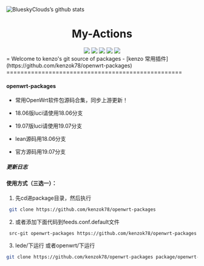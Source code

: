 ![BlueskyClouds’s github stats](https://github-readme-stats.vercel.app/api?username=BlueskyClouds&show_icons=true&theme=merko)
<div align="center">
<h1 align="center">My-Actions</h1>
<img src="https://img.shields.io/github/issues/BlueskyClouds/My-Actions?color=green">
<img src="https://img.shields.io/github/stars/BlueskyClouds/My-Actions?color=yellow">
<img src="https://img.shields.io/github/forks/BlueskyClouds/My-Actions?color=orange">
<img src="https://img.shields.io/github/license/BlueskyClouds/My-Actions?color=ff69b4">
<img src="https://img.shields.io/github/languages/code-size/BlueskyClouds/My-Actions?color=blueviolet">
</div>
=
Welcome to kenzo's  git source of packages
-
[kenzo  常用插件](https://github.com/kenzok78/openwrt-packages)
==================================================

#### openwrt-packages

*  常用OpenWrt软件包源码合集，同步上游更新！

*  18.06版luci请使用18.06分支

*  19.07版luci请使用19.07分支

*  lean源码用18.06分支

*  官方源码用19.07分支


##### 更新日志



#### 使用方式（三选一）：

1. 先cd进package目录，然后执行

```bash
 git clone https://github.com/kenzok78/openwrt-packages
```
2. 或者添加下面代码到feeds.conf.default文件

```bash
 src-git openwrt-packages https://github.com/kenzok78/openwrt-packages
```
3. lede/下运行 或者openwrt/下运行

```bash
git clone https://github.com/kenzok78/openwrt-packages package/openwrt-packages
```


